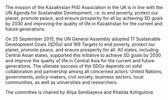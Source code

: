 The mission of the Kazakhstan PhD Association in the UK is in line with the UN Agenda for Sustainable Development, i.e. to end poverty, protect our planet, promote peace, and ensure prosperity for all by achieving SD goals by 2030 and improving the quality of life in Kazakhstan for the current and future generations.

On 25 September 2015, the UN General Assembly adopted 17 Sustainable Development Goals (SDGs) and 169 Targets to end poverty, protect our planet, promote peace, and ensure prosperity for all. All states, including Central Asian states, supported this initiative to achieve SD goals by 2030 and improve the quality of life in Central Asia for the current and future generations. The ultimate success of the SDGs depends on solid collaboration and partnership among all concerned actors: United Nations, governments, policy-makers, civil society, business sectors, local communities, as well as universities and researchers.

The committee is chaired by Aliya Sembayeva and Khalida Azhigulova
